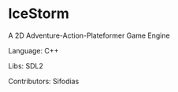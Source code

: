 # IceStorm
A 2D Adventure-Action-Plateformer Game Engine

Language: C++

Libs: SDL2

Contributors: Sifodias
